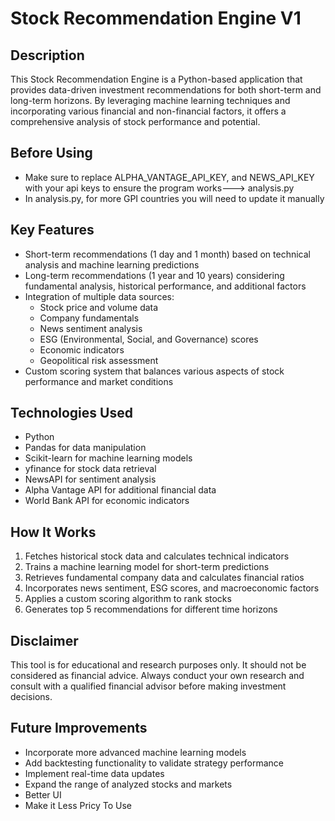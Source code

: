# Stock Recommendation Engine V1

## Description
This Stock Recommendation Engine is a Python-based application that provides data-driven investment recommendations for both short-term and long-term horizons. By leveraging machine learning techniques and incorporating various financial and non-financial factors, it offers a comprehensive analysis of stock performance and potential.

## Before Using 
- Make sure to replace ALPHA_VANTAGE_API_KEY, and NEWS_API_KEY with your api keys to ensure the program works---> analysis.py
- In analysis.py, for more GPI countries you will need to update it manually
  


## Key Features
- Short-term recommendations (1 day and 1 month) based on technical analysis and machine learning predictions
- Long-term recommendations (1 year and 10 years) considering fundamental analysis, historical performance, and additional factors
- Integration of multiple data sources:
  - Stock price and volume data
  - Company fundamentals
  - News sentiment analysis
  - ESG (Environmental, Social, and Governance) scores
  - Economic indicators
  - Geopolitical risk assessment
- Custom scoring system that balances various aspects of stock performance and market conditions

## Technologies Used
- Python
- Pandas for data manipulation
- Scikit-learn for machine learning models
- yfinance for stock data retrieval
- NewsAPI for sentiment analysis
- Alpha Vantage API for additional financial data
- World Bank API for economic indicators

## How It Works
1. Fetches historical stock data and calculates technical indicators
2. Trains a machine learning model for short-term predictions
3. Retrieves fundamental company data and calculates financial ratios
4. Incorporates news sentiment, ESG scores, and macroeconomic factors
5. Applies a custom scoring algorithm to rank stocks
6. Generates top 5 recommendations for different time horizons

## Disclaimer
This tool is for educational and research purposes only. It should not be considered as financial advice. Always conduct your own research and consult with a qualified financial advisor before making investment decisions.

## Future Improvements
- Incorporate more advanced machine learning models
- Add backtesting functionality to validate strategy performance
- Implement real-time data updates
- Expand the range of analyzed stocks and markets
- Better UI
- Make it Less Pricy To Use

